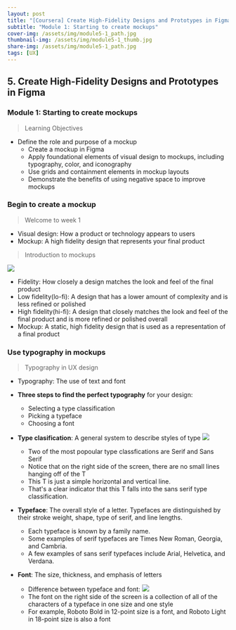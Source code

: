 ```yaml
---
layout: post
title: "[Coursera] Create High-Fidelity Designs and Prototypes in Figma 5-1"
subtitle: "Module 1: Starting to create mockups"
cover-img: /assets/img/module5-1_path.jpg
thumbnail-img: /assets/img/module5-1_thumb.jpg
share-img: /assets/img/module5-1_path.jpg
tags: [UX]
--- 
```


## 5. Create High-Fidelity Designs and Prototypes in Figma
### Module 1: Starting to create mockups

> Learning Objectives
	
  - Define the role and purpose of a mockup
	- Create a mockup in Figma
	- Apply foundational elements of visual design to mockups, including typography, color, and iconography
	- Use grids and containment elements in mockup layouts
	- Demonstrate the benefits of using negative space to improve mockups

### Begin to create a mockup

> Welcome to week 1

- Visual design: How a product or technology appears to users
- Mockup: A high fidelity design that represents your final product

> Introduction to mockups

![](https://velog.velcdn.com/images/erica990604/post/3853d6f3-f3c7-4b81-ad0f-1fbe5b0fba66/image.png)
- Fidelity: How closely a design matches the look and feel of the final product
- Low fidelity(lo-fi): A design that has a lower amount of complexity and is less refined or polished
- High fidelity(hi-fi): A design that closely matches the look and feel of the final product and is more refined or polished overall
- Mockup: A static, high fidelity design that is used as a representation of a final product

### Use typography in mockups

> Typography in UX design

- Typography: The use of text and font
- **Three steps to find the perfect typography** for your design: 
	- Selecting a type classification
    - Picking a typeface
    - Choosing a font
    
- **Type clasification**: A general system to describe styles of type
![](https://velog.velcdn.com/images/erica990604/post/0a5df108-ef9d-42d8-b6ad-e0bfe9e1bf96/image.png)
	- Two of the most popoular type classfications are Serif and Sans Serif
    - Notice that on the right side of the screen, there are no small lines hanging off of the T
	- This T is just a simple horizontal and vertical line. 
    - That's a clear indicator that this T falls into the sans serif type classification.

- **Typeface**: The overall style of a letter. Typefaces are distinguished by their stroke weight, shape, type of serif, and line lengths.
	- Each typeface is known by a family name. 
    - Some examples of serif typefaces are Times New Roman, Georgia, and Cambria.
	- A few examples of sans serif typefaces include Arial, Helvetica, and Verdana.

- **Font**: The size, thickness, and emphasis of letters
	- Difference between typeface and font:
    ![](https://velog.velcdn.com/images/erica990604/post/a5f3014d-130e-421e-ac21-e35fdfc30563/image.png)
    - The font on the right side of the screen is a collection of all of the characters of a typeface in one size and one style
    - For example, Roboto Bold in 12-point size is a font, and Roboto Light in 18-point size is also a font